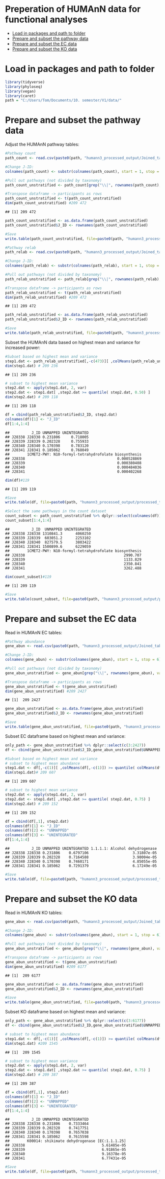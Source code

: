 Preperation of HUMAnN data for functional analyses
================

  - [Load in packages and path to
    folder](#load-in-packages-and-path-to-folder)
  - [Prepare and subset the pathway
    data](#prepare-and-subset-the-pathway-data)
  - [Prepare and subset the EC data](#prepare-and-subset-the-ec-data)
  - [Prepare and subset the KO data](#prepare-and-subset-the-ko-data)

# Load in packages and path to folder

``` r
library(tidyverse)
library(phyloseq)
library(vegan)
library(caret)
path = "C:/Users/Tom/Documents/10. semester/V1/data/"
```

# Prepare and subset the pathway data

Adjust the HUMAnN pathway tables:

``` r
#Pathway count
path_count <- read.csv(paste0(path, "humann3_processed_output/Joined_tables/", "Joined_pathabundance.tsv"), sep = "\t", strip.white = T, stringsAsFactors = F, row.names = 1)

#Change J-ID:
colnames(path_count) <- substr(colnames(path_count), start = 1, stop = 6)

#Pull out pathways (not divided by taxonomy)
path_count_unstratified <- path_count[grep("\\|", rownames(path_count), value=T, invert=T),]

#Transpose dataframe -> participants as rows
path_count_unstratified <- t(path_count_unstratified)
dim(path_count_unstratified) #209 472
```

    ## [1] 209 472

``` r
path_count_unstratified <- as.data.frame(path_count_unstratified)
path_count_unstratified$J_ID <- rownames(path_count_unstratified)

#Save
write.table(path_count_unstratified, file=paste0(path, "humann3_processed_output/processed_tables/", "pathway_count_unstratified.txt"), col.names = T, row.names = F, quote = F, sep = '\t')

#Pathway relab
path_relab <- read.csv(paste0(path, "humann3_processed_output/Joined_tables/", "Joined_pathabundance_relab.tsv"), sep = "\t", strip.white = T, stringsAsFactors = F, row.names = 1)

#Change J-ID:
colnames(path_relab) <- substr(colnames(path_relab), start = 1, stop = 6)

#Pull out pathways (not divided by taxonomy)
path_relab_unstratified <- path_relab[grep("\\|", rownames(path_relab), value=T, invert=T),]

#Transpose dataframe -> participants as rows
path_relab_unstratified <- t(path_relab_unstratified)
dim(path_relab_unstratified) #209 472
```

    ## [1] 209 472

``` r
path_relab_unstratified <- as.data.frame(path_relab_unstratified)
path_relab_unstratified$J_ID <- rownames(path_relab_unstratified)

#Save
write.table(path_relab_unstratified, file=paste0(path, "humann3_processed_output/processed_tables/", "pathway_relab_unstratified.txt"), col.names = T, row.names = F, quote = F, sep = '\t')
```

Subset the HUMAnN data based on highest mean and variance for increased
power:

``` r
#Subset based on highest mean and variance
step1.dat <- path_relab_unstratified[,-c(473)][ ,colMeans(path_relab_unstratified[,-c(473)]) >= quantile( colMeans(path_relab_unstratified[,-c(473)]), 0.5) ]
dim(step1.dat) # 209 236
```

    ## [1] 209 236

``` r
# subset to highest mean variance
step2.dat <- apply(step1.dat, 2, var)
step2.dat <- step1.dat[ ,step2.dat >= quantile( step2.dat, 0.50) ]
dim(step2.dat) # 209 118
```

    ## [1] 209 118

``` r
df = cbind(path_relab_unstratified$J_ID, step2.dat)
colnames(df)[1] <- "J_ID"
df[1:4,1:4]
```

    ##          J_ID UNMAPPED UNINTEGRATED
    ## J28338 J28338 0.231806     0.718005
    ## J28339 J28339 0.202328     0.755933
    ## J28340 J28340 0.170398     0.783120
    ## J28341 J28341 0.185062     0.768049
    ##        1CMET2-PWY: N10-formyl-tetrahydrofolate biosynthesis
    ## J28338                                          0.000528869
    ## J28339                                          0.000380408
    ## J28340                                          0.000484036
    ## J28341                                          0.000402268

``` r
dim(df)#119
```

    ## [1] 209 119

``` r
#Save
write.table(df, file=paste0(path, "humann3_processed_output/processed_tables/", "pathway_relab_unstratified_mean50_var50.txt"), col.names = T, row.names = F, quote = F, sep = '\t') 

#Select the same pathways in the count dataset
count_subset <- path_count_unstratified %>% dplyr::select(colnames(df))
count_subset[1:4,1:4]
```

    ##          J_ID  UNMAPPED UNINTEGRATED
    ## J28338 J28338 1310841.3      4060250
    ## J28339 J28339  603051.2      2253102
    ## J28340 J28340  827579.5      3803422
    ## J28341 J28341 1500899.6      6229059
    ##        1CMET2-PWY: N10-formyl-tetrahydrofolate biosynthesis
    ## J28338                                             2990.707
    ## J28339                                             1133.829
    ## J28340                                             2350.841
    ## J28341                                             3262.488

``` r
dim(count_subset)#119
```

    ## [1] 209 119

``` r
#Save
write.table(count_subset, file=paste0(path, "humann3_processed_output/processed_tables/", "pathway_count_unstratified_mean50_var50.txt"), col.names = T, row.names = F, quote = F, sep = '\t')
```

# Prepare and subset the EC data

Read in HUMAnN EC tables:

``` r
#Pathway abundance
gene_abun <- read.csv(paste0(path, "humann3_processed_output/Joined_tables/", "Joined_genefamilies_relab_EC_rename.tsv"), sep = "\t", strip.white = T, stringsAsFactors = F, row.names = 1)

#Change J-ID:
colnames(gene_abun) <- substr(colnames(gene_abun), start = 1, stop = 6)

#Pull out pathways (not divided by taxonomy)
gene_abun_unstratified <- gene_abun[grep("\\|", rownames(gene_abun), value=T, invert=T),]

#Transpose dataframe -> participants as rows
gene_abun_unstratified <- t(gene_abun_unstratified)
dim(gene_abun_unstratified) #209 2427
```

    ## [1]  209 2427

``` r
gene_abun_unstratified <- as.data.frame(gene_abun_unstratified)
gene_abun_unstratified$J_ID <- rownames(gene_abun_unstratified)

#Save
write.table(gene_abun_unstratified, file=paste0(path, "humann3_processed_output/processed_tables/", "EC_relab_unstratified.txt"), col.names = T, row.names = F, quote = F, sep = '\t')
```

Subset EC dataframe based on highest mean and variance:

``` r
only_path <- gene_abun_unstratified %>% dplyr::select(c(3:2427))
df <- cbind(gene_abun_unstratified$J_ID,gene_abun_unstratified$UNMAPPED,gene_abun_unstratified$UNGROUPED, only_path)

#Subset based on highest mean and variance
# subset to highest mean abundance
step1.dat <- df[,-c(1)][ ,colMeans(df[,-c(1)]) >= quantile( colMeans(df[,-c(1)]), 0.75) ]
dim(step1.dat)# 209 607
```

    ## [1] 209 607

``` r
# subset to highest mean variance
step2.dat <- apply(step1.dat, 2, var)
step2.dat <- step1.dat[ ,step2.dat >= quantile( step2.dat, 0.75) ]
dim(step2.dat) # 209 152
```

    ## [1] 209 152

``` r
df = cbind(df[,1], step2.dat)
colnames(df)[1] <- "J_ID"
colnames(df)[2] <- "UNMAPPED"
colnames(df)[3] <- "UNINTEGRATED"
df[1:4,1:4]
```

    ##          J_ID UNMAPPED UNINTEGRATED 1.1.1.1: Alcohol dehydrogenase
    ## J28338 J28338 0.231806    0.6797106                    3.31807e-05
    ## J28339 J28339 0.202328    0.7164588                    3.98004e-05
    ## J28340 J28340 0.170398    0.7460171                    4.85055e-05
    ## J28341 J28341 0.185062    0.7291379                    6.17249e-05

``` r
#Save
write.table(df, file=paste0(path, "humann3_processed_output/processed_tables/", "EC_relab_unstratified_mean75_var75.txt"), col.names = T, row.names = F, quote = F, sep = '\t')  
```

# Prepare and subset the KO data

Read in HUMAnN KO tables:

``` r
gene_abun <- read.csv(paste0(path, "humann3_processed_output/Joined_tables/", "Joined_genefamilies_relab_KO_rename.tsv"), sep = "\t", strip.white = T, stringsAsFactors = F, row.names = 1)

#Change J-ID:
colnames(gene_abun) <- substr(colnames(gene_abun), start = 1, stop = 6)

#Pull out pathways (not divided by taxonomy)
gene_abun_unstratified <- gene_abun[grep("\\|", rownames(gene_abun), value=T, invert=T),]

#Transpose dataframe -> participants as rows
gene_abun_unstratified <- t(gene_abun_unstratified)
dim(gene_abun_unstratified) #209 6177
```

    ## [1]  209 6177

``` r
gene_abun_unstratified <- as.data.frame(gene_abun_unstratified)
gene_abun_unstratified$J_ID <- rownames(gene_abun_unstratified)

#Save
write.table(gene_abun_unstratified, file=paste0(path, "humann3_processed_output/processed_tables/", "KO_relab_unstratified.txt"), col.names = T, row.names = F, quote = F, sep = '\t')
```

Subset KO dataframe based on highest mean and variance:

``` r
only_path <- gene_abun_unstratified %>% dplyr::select(c(3:6177))
df <- cbind(gene_abun_unstratified$J_ID,gene_abun_unstratified$UNMAPPED,gene_abun_unstratified$UNGROUPED, only_path)

# subset to highest mean abundance
step1.dat <- df[,-c(1)][ ,colMeans(df[,-c(1)]) >= quantile( colMeans(df[,-c(1)]), 0.75) ]
dim(step1.dat) #209 1545
```

    ## [1]  209 1545

``` r
# subset to highest mean variance
step2.dat <- apply(step1.dat, 2, var)
step2.dat <- step1.dat[ ,step2.dat >= quantile( step2.dat, 0.75) ]
dim(step2.dat) # 209 387
```

    ## [1] 209 387

``` r
df = cbind(df[,1], step2.dat)
colnames(df)[1] <- "J_ID"
colnames(df)[2] <- "UNMAPPED"
colnames(df)[3] <- "UNINTEGRATED"
df[1:4,1:4]
```

    ##          J_ID UNMAPPED UNINTEGRATED
    ## J28338 J28338 0.231806    0.7333464
    ## J28339 J28339 0.202328    0.7417751
    ## J28340 J28340 0.170398    0.7657038
    ## J28341 J28341 0.185062    0.7615598
    ##        K00014: shikimate dehydrogenase [EC:1.1.1.25]
    ## J28338                                   5.61485e-05
    ## J28339                                   6.91865e-05
    ## J28340                                   9.16378e-05
    ## J28341                                   6.77431e-05

``` r
#Save
write.table(df, file=paste0(path, "humann3_processed_output/processed_tables/", "KO_relab_unstratified_mean75_var75.txt"), col.names = T, row.names = F, quote = F, sep = '\t') 
```
